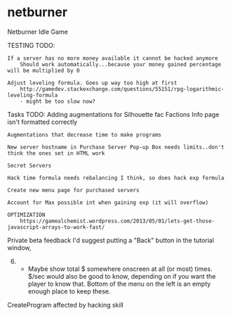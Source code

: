 # netburner
Netburner Idle Game

TESTING TODO:

	If a server has no more money available it cannot be hacked anymore
		Should work automatically...because your money gained percentage will be multiplied by 0
		
	Adjust leveling formula. Goes up way too high at first
		http://gamedev.stackexchange.com/questions/55151/rpg-logarithmic-leveling-formula
		- might be too slow now? 
    
   
Tasks TODO:
    Adding augmentations for Silhouette fac
    Factions Info page isn't formatted correctly
    
    Augmentations that decrease time to make programs
    
    New server hostname in Purchase Server Pop-up Box needs limits..don't think the ones set in HTML work
    
	Secret Servers
	
	Hack time formula needs rebalancing I think, so does hack exp formula
	
    Create new menu page for purchased servers
    
	Account for Max possible int when gaining exp (it will overflow)
	
	OPTIMIZATION
		https://gamealchemist.wordpress.com/2013/05/01/lets-get-those-javascript-arrays-to-work-fast/
        
        
        
Private beta feedback
    I'd suggest putting a "Back" button in the tutorial 
    window,
        
6) - Maybe show total $ somewhere onscreen at all (or most) times.  $/sec would also be good to know, depending on if you want the player to know that. Bottom of the menu on the left is an empty enough place to keep these.

CreateProgram affected by hacking skill